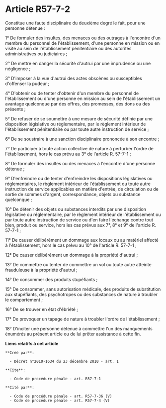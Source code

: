 # Article R57-7-2

Constitue une faute disciplinaire du deuxième degré le fait, pour une personne détenue : 

1° De formuler des insultes, des menaces ou des outrages à l'encontre d'un membre du personnel de l'établissement, d'une
personne en mission ou en visite au sein de l'établissement pénitentiaire ou des autorités administratives ou judiciaires ; 

2° De mettre en danger la sécurité d'autrui par une imprudence ou une négligence ; 

3° D'imposer à la vue d'autrui des actes obscènes ou susceptibles d'offenser la pudeur ; 

4° D'obtenir ou de tenter d'obtenir d'un membre du personnel de l'établissement ou d'une personne en mission au sein de
l'établissement un avantage quelconque par des offres, des promesses, des dons ou des présents ; 

5° De refuser de se soumettre à une mesure de sécurité définie par une disposition législative ou réglementaire, par le
règlement intérieur de l'établissement pénitentiaire ou par toute autre instruction de service ; 

6° De se soustraire à une sanction disciplinaire prononcée à son encontre ; 

7° De participer à toute action collective de nature à perturber l'ordre de l'établissement, hors le cas prévu au 3° de
l'article R. 57-7-1 ; 

8° De formuler des insultes ou des menaces à l'encontre d'une personne détenue ; 

9° D'enfreindre ou de tenter d'enfreindre les dispositions législatives ou réglementaires, le règlement intérieur de
l'établissement ou toute autre instruction de service applicables en matière d'entrée, de circulation ou de sortie de sommes
d'argent, correspondance, objets ou substance quelconque ; 

10° De détenir des objets ou substances interdits par une disposition législative ou réglementaire, par le règlement
intérieur de l'établissement ou par toute autre instruction de service ou d'en faire l'échange contre tout bien, produit ou
service, hors les cas prévus aux 7°, 8° et 9° de l'article R. 57-7-1 ; 

11° De causer délibérément un dommage aux locaux ou au matériel affecté à l'établissement, hors le cas prévu au 10° de
l'article R. 57-7-1 ; 

12° De causer délibérément un dommage à la propriété d'autrui ; 

13° De commettre ou tenter de commettre un vol ou toute autre atteinte frauduleuse à la propriété d'autrui ; 

14° De consommer des produits stupéfiants ; 

15° De consommer, sans autorisation médicale, des produits de substitution aux stupéfiants, des psychotropes ou des
substances de nature à troubler le comportement ; 

16° De se trouver en état d'ébriété ; 

17° De provoquer un tapage de nature à troubler l'ordre de l'établissement ; 

18° D'inciter une personne détenue à commettre l'un des manquements énumérés au présent article ou de lui prêter assistance à
cette fin.

**Liens relatifs à cet article**

	**Créé par**:

	  - Décret n°2010-1634 du 23 décembre 2010 - art. 1

	**Cite**:

	  - Code de procédure pénale - art. R57-7-1

	**Cité par**:

	  - Code de procédure pénale - art. R57-7-36 (V)
	  - Code de procédure pénale - art. R57-7-4 (V)
